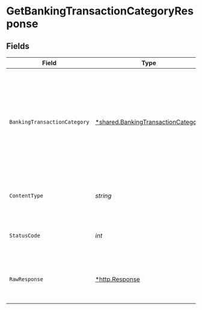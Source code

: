 # GetBankingTransactionCategoryResponse


## Fields

| Field                                                                                                                                                                                        | Type                                                                                                                                                                                         | Required                                                                                                                                                                                     | Description                                                                                                                                                                                  | Example                                                                                                                                                                                      |
| -------------------------------------------------------------------------------------------------------------------------------------------------------------------------------------------- | -------------------------------------------------------------------------------------------------------------------------------------------------------------------------------------------- | -------------------------------------------------------------------------------------------------------------------------------------------------------------------------------------------- | -------------------------------------------------------------------------------------------------------------------------------------------------------------------------------------------- | -------------------------------------------------------------------------------------------------------------------------------------------------------------------------------------------- |
| `BankingTransactionCategory`                                                                                                                                                                 | [*shared.BankingTransactionCategory](../../../pkg/models/shared/bankingtransactioncategory.md)                                                                                               | :heavy_minus_sign:                                                                                                                                                                           | Success                                                                                                                                                                                      | {<br/>"id": "auto-and-transport",<br/>"name": "Auto \u0026 Transport",<br/>"hasChildren": true,<br/>"status": "Active",<br/>"modifiedDate": "2022-05-23T16:32:50",<br/>"sourceModifiedDate": "2021-04-24T07:59:10"<br/>} |
| `ContentType`                                                                                                                                                                                | *string*                                                                                                                                                                                     | :heavy_check_mark:                                                                                                                                                                           | HTTP response content type for this operation                                                                                                                                                |                                                                                                                                                                                              |
| `StatusCode`                                                                                                                                                                                 | *int*                                                                                                                                                                                        | :heavy_check_mark:                                                                                                                                                                           | HTTP response status code for this operation                                                                                                                                                 |                                                                                                                                                                                              |
| `RawResponse`                                                                                                                                                                                | [*http.Response](https://pkg.go.dev/net/http#Response)                                                                                                                                       | :heavy_check_mark:                                                                                                                                                                           | Raw HTTP response; suitable for custom response parsing                                                                                                                                      |                                                                                                                                                                                              |